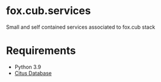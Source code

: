 # fox.cub.services
Small and self contained services associated to fox.cub stack

# Requirements

- Python 3.9
- [Citus Database](https://www.citusdata.com/)
